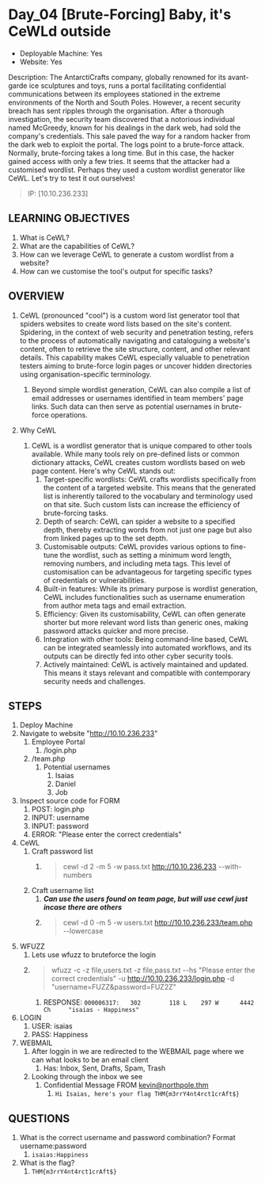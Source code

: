 # Day_04 [Brute-Forcing] Baby, it's CeWLd outside

+ Deployable Machine: Yes
+ Website: Yes

Description: The AntarctiCrafts company, globally renowned for its avant-garde ice sculptures and toys, runs a portal facilitating confidential communications between its employees stationed in the extreme environments of the North and South Poles. However, a recent security breach has sent ripples through the organisation. After a thorough investigation, the security team discovered that a notorious individual named McGreedy, known for his dealings in the dark web, had sold the company's credentials. This sale paved the way for a random hacker from the dark web to exploit the portal. The logs point to a brute-force attack. Normally, brute-forcing takes a long time. But in this case, the hacker gained access with only a few tries. It seems that the attacker had a customised wordlist. Perhaps they used a custom wordlist generator like CeWL. Let's try to test it out ourselves!

> IP: [10.10.236.233]

## LEARNING OBJECTIVES

1. What is CeWL?
2. What are the capabilities of CeWL?
3. How can we leverage CeWL to generate a custom wordlist from a website?
4. How can we customise the tool's output for specific tasks?

## OVERVIEW

1. CeWL (pronounced "cool") is a custom word list generator tool that spiders websites to create word lists based on the site's content. Spidering, in the context of web security and penetration testing, refers to the process of automatically navigating and cataloguing a website's content, often to retrieve the site structure, content, and other relevant details. This capability makes CeWL especially valuable to penetration testers aiming to brute-force login pages or uncover hidden directories using organisation-specific terminology.
   1. Beyond simple wordlist generation, CeWL can also compile a list of email addresses or usernames identified in team members' page links. Such data can then serve as potential usernames in brute-force operations.

2. Why CeWL
   1. CeWL is a wordlist generator that is unique compared to other tools available. While many tools rely on pre-defined lists or common dictionary attacks, CeWL creates custom wordlists based on web page content. Here's why CeWL stands out:
      1. Target-specific wordlists: CeWL crafts wordlists specifically from the content of a targeted website. This means that the generated list is inherently tailored to the vocabulary and terminology used on that site. Such custom lists can increase the efficiency of brute-forcing tasks.
      2. Depth of search: CeWL can spider a website to a specified depth, thereby extracting words from not just one page but also from linked pages up to the set depth.
      3. Customisable outputs: CeWL provides various options to fine-tune the wordlist, such as setting a minimum word length, removing numbers, and including meta tags. This level of customisation can be advantageous for targeting specific types of credentials or vulnerabilities.
      4. Built-in features: While its primary purpose is wordlist generation, CeWL includes functionalities such as username enumeration from author meta tags and email extraction.
      5. Efficiency: Given its customisability, CeWL can often generate shorter but more relevant word lists than generic ones, making password attacks quicker and more precise.
      6. Integration with other tools: Being command-line based, CeWL can be integrated seamlessly into automated workflows, and its outputs can be directly fed into other cyber security tools.
      7. Actively maintained: CeWL is actively maintained and updated. This means it stays relevant and compatible with contemporary security needs and challenges.

## STEPS

1. Deploy Machine
2. Navigate to website "http://10.10.236.233"
   1. Employee Portal
      1. /login.php
   2. /team.php
      1. Potential usernames
         1. Isaias
         2. Daniel
         3. Job
3. Inspect source code for FORM
   1. POST: login.php
   2. INPUT: username
   3. INPUT: password
   4. ERROR: "Please enter the correct credentials"
4. CeWL
   1. Craft password list
      1. > cewl -d 2 -m 5 -w pass.txt http://10.10.236.233 --with-numbers
   2. Craft username list
      1. ***Can use the users found on team page, but will use cewl just incase there are others***
      2. > cewl -d 0 -m 5 -w users.txt http://10.10.236.233/team.php --lowercase
5. WFUZZ
   1. Lets use wfuzz to bruteforce the login
   2. > wfuzz -c -z file,users.txt -z file,pass.txt --hs "Please enter the correct credentials" -u http://10.10.236.233/login.php -d "username=FUZZ&password=FUZ2Z"
      1. RESPONSE: `000006317:   302        118 L    297 W      4442 Ch     "isaias - Happiness"`
6. LOGIN
   1. USER: isaias
   2. PASS: Happiness
7. WEBMAIL
   1. After loggin in we are redirected to the WEBMAIL page where we can what looks to be an email client
      1. Has: Inbox, Sent, Drafts, Spam, Trash
   2. Looking through the inbox we see
      1. Confidential Message FROM kevin@northpole.thm
         1. `Hi Isaias, here's your flag THM{m3rrY4nt4rct1crAft$}`

## QUESTIONS

1. What is the correct username and password combination? Format username:password
   1. `isaias:Happiness`
2. What is the flag?
   1. `THM{m3rrY4nt4rct1crAft$}`
